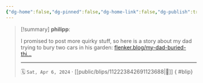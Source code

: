 ```yaml
---
{"dg-home":false,"dg-pinned":false,"dg-home-link":false,"dg-publish":true,"type":"blip","disabled rules":["yaml-title","yaml-title-alias","file-name-heading"],"title":"philipp on mastodon @ 2024-04-06","created-date":"2024-04-06T10:39:03","id":112223842691123680,"updated-date":"2025-05-02T08:50:44","dg-path":"blips/112223842691123688.md","permalink":"/blips/112223842691123688/","dgPassFrontmatter":true}
---
```


> [!summary] **philipp**:
>
> I promised to post more quirky stuff, so here is a story about my dad trying to bury two cars in his garden:
> [flenker.blog/my-dad-buried-thi…](https://www.flenker.blog/my-dad-buried-things/)
> - - -
>
> 🗓️ `Sat, Apr 6, 2024` · [[public/blips/112223842691123688\|🔗]]
{ #blip}

